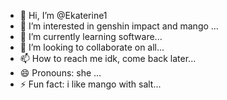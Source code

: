 - 👋 Hi, I’m @Ekaterine1
- 👀 I’m interested in genshin impact and mango ...
- 🌱 I’m currently learning software...
- 💞️ I’m looking to collaborate on all...
- 📫 How to reach me idk, come back later...
- 😄 Pronouns: she ...
- ⚡ Fun fact: i like mango with salt...

<!---
Ekaterine1/Ekaterine1 is a ✨ special ✨ repository because its `README.md` (this file) appears on your GitHub profile.
You can click the Preview link to take a look at your changes.
--->

